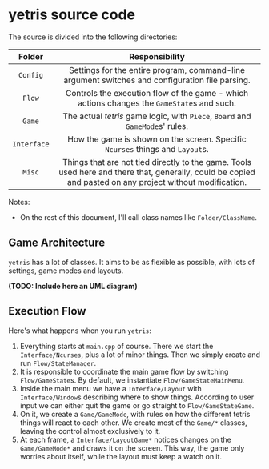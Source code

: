 # yetris source code

The source is divided into the following directories:

| Folder      | Responsibility |
| :---------: | :------------: |
| `Config`    | Settings for the entire program, command-line argument switches and configuration file parsing. |
| `Flow`      | Controls the execution flow of the game - which actions changes the `GameState`s and such. |
| `Game`      | The actual *tetris* game logic, with `Piece`, `Board` and `GameMode`s' rules. |
| `Interface` | How the game is shown on the screen. Specific `Ncurses` things and `Layout`s. |
| `Misc`      | Things that are not tied directly to the game. Tools used here and there that, generally, could be copied and pasted on any project without modification. |

Notes:

* On the rest of this document,
  I'll call class names like `Folder/ClassName`.

## Game Architecture

`yetris` has a lot of classes.
It aims to be as flexible as possible, with lots of settings, game modes and layouts.

**(TODO: Include here an UML diagram)**

## Execution Flow

Here's what happens when you run `yetris`:

1. Everything starts at `main.cpp` of course. There we start the `Interface/Ncurses`,
   plus a lot of minor things. Then we simply create and run `Flow/StateManager`.
2. It is responsible to coordinate the main game flow by switching `Flow/GameState`s.
   By default, we instantiate `Flow/GameStateMainMenu`.
3. Inside the main menu we have a `Interface/Layout` with `Interface/Window`s describing
   where to show things. According to user input we can either quit the game or
   go straight to `Flow/GameStateGame`.
4. On it, we create a `Game/GameMode`, with rules on how the different tetris things
   will react to each other. We create most of the `Game/*` classes, leaving the
   control almost exclusively to it.
5. At each frame, a `Interface/LayoutGame*` notices changes on the `Game/GameMode*` and
   draws it on the screen. This way, the game only worries about itself, while the
   layout must keep a watch on it.

